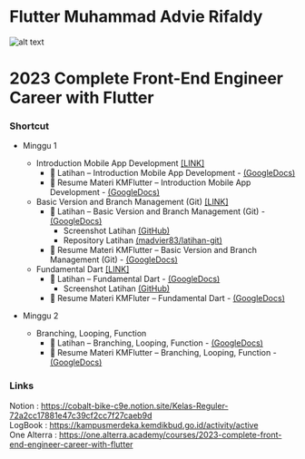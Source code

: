 # Flutter Muhammad Advie Rifaldy

![alt text](https://www.alterra.id/wp-content/themes/alterra-wp/assets/revamp/img/logo_nav@2x.png) <br />

# 2023 Complete Front-End Engineer Career with Flutter

### Shortcut <br />

- Minggu 1
    - Introduction Mobile App Development [[LINK]](https://github.com/madvier83/Flutter_Muhammad-Advie-Rifaldy/tree/master/Minggu%201/1.%20Introduction%20Mobile%20App%20Development)
        - 📝 Latihan – Introduction Mobile App Development - [(GoogleDocs)](https://docs.google.com/document/d/1a_LuhD3x3R6ECj0CdRIQq3N6Szdkl4CnNuDX8kUPatA/edit?usp=sharing)
        - 📝 Resume Materi KMFlutter – Introduction Mobile App Development - [(GoogleDocs)](https://docs.google.com/document/d/1qxUKeJpq8m1MOeWLDDhKiDUrYQgtfXpz-QqiO1dwUxw/edit?usp=sharing)
    - Basic Version and Branch Management (Git)  [[LINK]](https://github.com/madvier83/Flutter_Muhammad-Advie-Rifaldy/tree/master/Minggu%201/2.%20Basic%20Version%20and%20Branch%20Management%20(Git))
      - 📝 Latihan – Basic Version and Branch Management (Git) - [(GoogleDocs)](https://docs.google.com/document/d/1GIamYwXVQEE2m-FjXduIxz5_ixtOTLFA/edit?usp=sharing&ouid=117292295682396853576&rtpof=true&sd=true)
        - Screenshot Latihan [(GitHub)](https://github.com/madvier83/Flutter_Muhammad-Advie-Rifaldy/tree/master/Minggu%201/2.%20Basic%20Version%20and%20Branch%20Management%20(Git)/Screenshot)
        - Repository Latihan [(madvier83/latihan-git)](https://github.com/madvier83/latihan-git/network)
      - 📝 Resume Materi KMFlutter – Basic Version and Branch Management (Git) - [(GoogleDocs)](https://docs.google.com/document/d/1Upx_RDR4Wu4WjOM22IVaGhTTyMW9o8yM/edit?usp=sharing&ouid=117292295682396853576&rtpof=true&sd=true)
    - Fundamental Dart  [[LINK]](https://github.com/madvier83/Flutter_Muhammad-Advie-Rifaldy/tree/master/Minggu%201/3.%20Fundamental%20Dart)
      - 📝 Latihan – Fundamental Dart - [(GoogleDocs)](https://docs.google.com/document/d/1iH5HZcEk1Mc2fpWSUA87ZndYByypQZHf/edit?usp=sharing&ouid=117292295682396853576&rtpof=true&sd=true)
        - Screenshot Latihan [(GitHub)](https://github.com/madvier83/Flutter_Muhammad-Advie-Rifaldy/tree/master/Minggu%201/3.%20Fundamental%20Dart/Screenshot)
      - 📝 Resume Materi KMFluter – Fundamental Dart - [(GoogleDocs)](https://docs.google.com/document/d/1xtoeWe6GTcXND7vGW9WzxPfjD6kRp2lV_sV552S6XEk/edit?usp=sharing)

- Minggu 2
  - Branching, Looping, Function  
      - 📝 Latihan – Branching, Looping, Function - [(GoogleDocs)](https://docs.google.com/document/d/1uAVPe9Km989dspm5mAukdvYADttT_kp-/edit?usp=sharing&ouid=117292295682396853576&rtpof=true&sd=true)
      - 📝 Resume Materi KMFlutter – Branching, Looping, Function - [(GoogleDocs)](https://docs.google.com/document/d/1bY9aD50BabhKK0NP8xVYJ7H3KhdiVb6x/edit?usp=sharing&ouid=117292295682396853576&rtpof=true&sd=true)
### Links <br />
Notion       : https://cobalt-bike-c9e.notion.site/Kelas-Reguler-72a2cc17881e47c39cf2cc7f27caeb9d <br />
LogBook      : https://kampusmerdeka.kemdikbud.go.id/activity/active <br />
One Alterra  : https://one.alterra.academy/courses/2023-complete-front-end-engineer-career-with-flutter <br />
